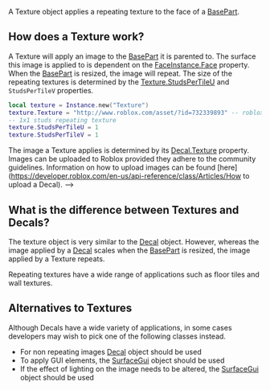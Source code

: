 A Texture object applies a repeating texture to the face of a [BasePart](https://developer.roblox.com/en-us/api-reference/class/BasePart).

How does a Texture work?
------------------------

A Texture will apply an image to the [BasePart](https://developer.roblox.com/en-us/api-reference/class/BasePart) it is parented to. The surface this image is applied to is dependent on the [FaceInstance.Face](https://developer.roblox.com/en-us/api-reference/property/FaceInstance/Face) property. When the [BasePart](https://developer.roblox.com/en-us/api-reference/class/BasePart) is resized, the image will repeat. The size of the repeating textures is determined by the [Texture.StudsPerTileU](https://developer.roblox.com/en-us/api-reference/property/Texture/StudsPerTileU) and `StudsPerTileV` properties.

```Lua
local texture = Instance.new("Texture")
texture.Texture = "http://www.roblox.com/asset/?id=732339893" -- roblox logo
-- 1x1 studs repeating texture
texture.StudsPerTileU = 1
texture.StudsPerTileV = 1
``` 

The image a Texture applies is determined by its [Decal.Texture](https://developer.roblox.com/en-us/api-reference/property/Decal/Texture) property. Images can be uploaded to Roblox provided they adhere to the community guidelines. Information on how to upload images can be found [here](https://developer.roblox.com/en-us/api-reference/class/Articles/How to upload a Decal). -->

What is the difference between Textures and Decals?
---------------------------------------------------

The texture object is very similar to the [Decal](https://developer.roblox.com/en-us/api-reference/class/Decal) object. However, whereas the image applied by a [Decal](https://developer.roblox.com/en-us/api-reference/class/Decal) scales when the [BasePart](https://developer.roblox.com/en-us/api-reference/class/BasePart) is resized, the image applied by a Texture repeats.

Repeating textures have a wide range of applications such as floor tiles and wall textures.

Alternatives to Textures
------------------------

Although Decals have a wide variety of applications, in some cases developers may wish to pick one of the following classes instead.

*   For non repeating images [Decal](https://developer.roblox.com/en-us/api-reference/class/Decal) object should be used
*   To apply GUI elements, the [SurfaceGui](https://developer.roblox.com/en-us/api-reference/class/SurfaceGui) object should be used
*   If the effect of lighting on the image needs to be altered, the [SurfaceGui](https://developer.roblox.com/en-us/api-reference/class/SurfaceGui) object should be used